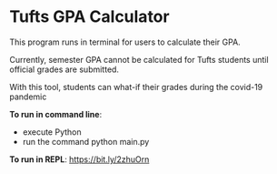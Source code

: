 # Tufts GPA Calculator 

This program runs in terminal for users to calculate their GPA. 

Currently, semester GPA cannot be calculated for Tufts students until official grades are submitted.

With this tool, students can what-if their grades during the covid-19 pandemic

**To run in command line**:
- execute Python
- run the command python main.py

**To run in REPL**:
https://bit.ly/2zhuOrn
